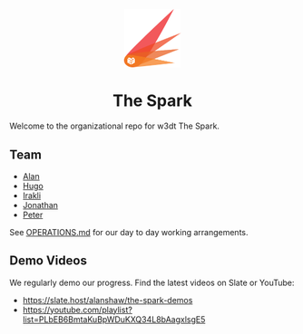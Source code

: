<p align="center"><img src="https://raw.githubusercontent.com/protocol/the-spark/main/logo.png" width="100"/>
<h1 align="center">The Spark</h1>

Welcome to the organizational repo for w3dt The Spark.

## Team

* [Alan](https://github.com/alanshaw)
* [Hugo](https://github.com/hugomrdias)
* [Irakli](https://github.com/Gozala)
* [Jonathan](https://github.com/jnthnvctr)
* [Peter](https://github.com/ribasushi)

See [OPERATIONS.md](https://github.com/protocol/the-spark/blob/main/OPERATIONS.md) for our day to day working arrangements.

## Demo Videos

We regularly demo our progress. Find the latest videos on Slate or YouTube:

* https://slate.host/alanshaw/the-spark-demos
* https://youtube.com/playlist?list=PLbEB6BmtaKuBpWDuKXQ34L8bAagxlsgE5
